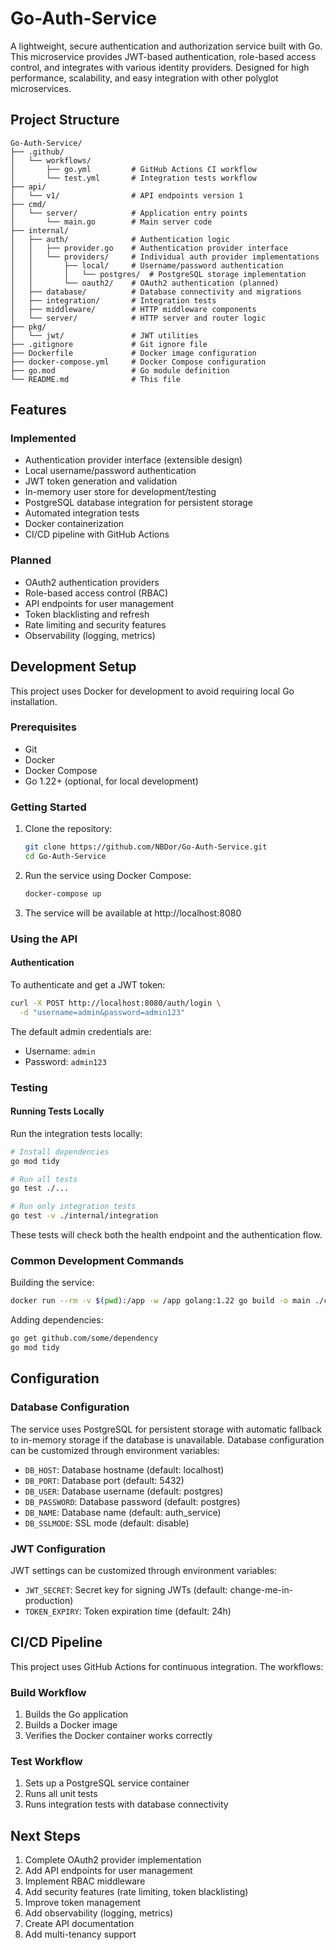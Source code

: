 # Go-Auth-Service

A lightweight, secure authentication and authorization service built with Go. This microservice provides JWT-based authentication, role-based access control, and integrates with various identity providers. Designed for high performance, scalability, and easy integration with other polyglot microservices.

## Project Structure

```
Go-Auth-Service/
├── .github/
│   └── workflows/
│       ├── go.yml         # GitHub Actions CI workflow
│       └── test.yml       # Integration tests workflow
├── api/
│   └── v1/                # API endpoints version 1
├── cmd/
│   └── server/            # Application entry points
│       └── main.go        # Main server code
├── internal/
│   ├── auth/              # Authentication logic
│   │   ├── provider.go    # Authentication provider interface
│   │   └── providers/     # Individual auth provider implementations
│   │       ├── local/     # Username/password authentication
│   │       │   └── postgres/  # PostgreSQL storage implementation
│   │       └── oauth2/    # OAuth2 authentication (planned)
│   ├── database/          # Database connectivity and migrations
│   ├── integration/       # Integration tests
│   ├── middleware/        # HTTP middleware components
│   └── server/            # HTTP server and router logic
├── pkg/
│   └── jwt/               # JWT utilities
├── .gitignore             # Git ignore file
├── Dockerfile             # Docker image configuration
├── docker-compose.yml     # Docker Compose configuration
├── go.mod                 # Go module definition
└── README.md              # This file
```

## Features

### Implemented
- Authentication provider interface (extensible design)
- Local username/password authentication
- JWT token generation and validation
- In-memory user store for development/testing
- PostgreSQL database integration for persistent storage
- Automated integration tests
- Docker containerization
- CI/CD pipeline with GitHub Actions

### Planned
- OAuth2 authentication providers
- Role-based access control (RBAC)
- API endpoints for user management
- Token blacklisting and refresh
- Rate limiting and security features
- Observability (logging, metrics)

## Development Setup

This project uses Docker for development to avoid requiring local Go installation.

### Prerequisites

- Git
- Docker
- Docker Compose
- Go 1.22+ (optional, for local development)

### Getting Started

1. Clone the repository:
   ```bash
   git clone https://github.com/NBDor/Go-Auth-Service.git
   cd Go-Auth-Service
   ```

2. Run the service using Docker Compose:
   ```bash
   docker-compose up
   ```

3. The service will be available at http://localhost:8080

### Using the API

#### Authentication
To authenticate and get a JWT token:

```bash
curl -X POST http://localhost:8080/auth/login \
  -d "username=admin&password=admin123"
```

The default admin credentials are:
- Username: `admin`
- Password: `admin123`

### Testing

#### Running Tests Locally

Run the integration tests locally:

```bash
# Install dependencies
go mod tidy

# Run all tests
go test ./...

# Run only integration tests
go test -v ./internal/integration
```

These tests will check both the health endpoint and the authentication flow.

### Common Development Commands

Building the service:
```bash
docker run --rm -v $(pwd):/app -w /app golang:1.22 go build -o main ./cmd/server
```

Adding dependencies:
```bash
go get github.com/some/dependency
go mod tidy
```

## Configuration

### Database Configuration

The service uses PostgreSQL for persistent storage with automatic fallback to in-memory storage if the database is unavailable. Database configuration can be customized through environment variables:

- `DB_HOST`: Database hostname (default: localhost)
- `DB_PORT`: Database port (default: 5432)
- `DB_USER`: Database username (default: postgres)
- `DB_PASSWORD`: Database password (default: postgres)
- `DB_NAME`: Database name (default: auth_service)
- `DB_SSLMODE`: SSL mode (default: disable)

### JWT Configuration

JWT settings can be customized through environment variables:

- `JWT_SECRET`: Secret key for signing JWTs (default: change-me-in-production)
- `TOKEN_EXPIRY`: Token expiration time (default: 24h)

## CI/CD Pipeline

This project uses GitHub Actions for continuous integration. The workflows:

### Build Workflow
1. Builds the Go application
2. Builds a Docker image
3. Verifies the Docker container works correctly

### Test Workflow
1. Sets up a PostgreSQL service container
2. Runs all unit tests
3. Runs integration tests with database connectivity

## Next Steps

1. Complete OAuth2 provider implementation
2. Add API endpoints for user management
3. Implement RBAC middleware
4. Add security features (rate limiting, token blacklisting)
5. Improve token management
6. Add observability (logging, metrics)
7. Create API documentation
8. Add multi-tenancy support

